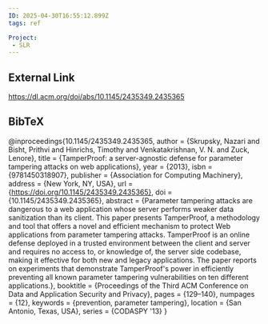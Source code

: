 ```yaml
---
ID: 2025-04-30T16:55:12.899Z
tags: ref

Project:
 - SLR
---
```

## External Link

https://dl.acm.org/doi/abs/10.1145/2435349.2435365

## BibTeX

@inproceedings{10.1145/2435349.2435365, author = {Skrupsky, Nazari and Bisht, Prithvi and Hinrichs, Timothy and Venkatakrishnan, V. N. and Zuck, Lenore}, title = {TamperProof: a server-agnostic defense for parameter tampering attacks on web applications}, year = {2013}, isbn = {9781450318907}, publisher = {Association for Computing Machinery}, address = {New York, NY, USA}, url = {https://doi.org/10.1145/2435349.2435365}, doi = {10.1145/2435349.2435365}, abstract = {Parameter tampering attacks are dangerous to a web application whose server performs weaker data sanitization than its client. This paper presents TamperProof, a methodology and tool that offers a novel and efficient mechanism to protect Web applications from parameter tampering attacks. TamperProof is an online defense deployed in a trusted environment between the client and server and requires no access to, or knowledge of, the server side codebase, making it effective for both new and legacy applications. The paper reports on experiments that demonstrate TamperProof's power in efficiently preventing all known parameter tampering vulnerabilities on ten different applications.}, booktitle = {Proceedings of the Third ACM Conference on Data and Application Security and Privacy}, pages = {129–140}, numpages = {12}, keywords = {prevention, parameter tampering}, location = {San Antonio, Texas, USA}, series = {CODASPY '13} }
